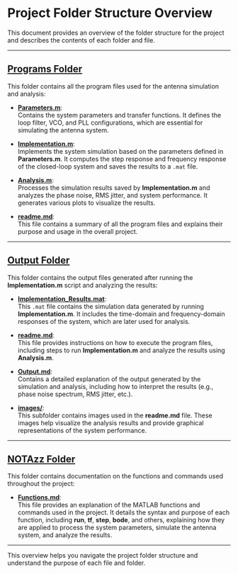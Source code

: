 # Project Folder Structure Overview

This document provides an overview of the folder structure for the project and describes the contents of each folder and file.

---

## **[Programs Folder](./Programs/)**

This folder contains all the program files used for the antenna simulation and analysis:

- **[Parameters.m](./Programs/Parameters.m)**:  
  Contains the system parameters and transfer functions. It defines the loop filter, VCO, and PLL configurations, which are essential for simulating the antenna system.

- **[Implementation.m](./Programs/Implementation.m)**:  
  Implements the system simulation based on the parameters defined in **Parameters.m**. It computes the step response and frequency response of the closed-loop system and saves the results to a `.mat` file.

- **[Analysis.m](./Programs/Analysis.m)**:  
  Processes the simulation results saved by **Implementation.m** and analyzes the phase noise, RMS jitter, and system performance. It generates various plots to visualize the results.

- **[readme.md](./Programs/readme.md)**:  
  This file contains a summary of all the program files and explains their purpose and usage in the overall project.

---

## **[Output Folder](./Output/)**

This folder contains the output files generated after running the **Implementation.m** script and analyzing the results:

- **[Implementation_Results.mat](./Output/Implementation_Results.mat)**:  
  This `.mat` file contains the simulation data generated by running **Implementation.m**. It includes the time-domain and frequency-domain responses of the system, which are later used for analysis.

- **[readme.md](./Output/readme.md)**:  
  This file provides instructions on how to execute the program files, including steps to run **Implementation.m** and analyze the results using **Analysis.m**.

- **[Output.md](./Output/Output.md)**:  
  Contains a detailed explanation of the output generated by the simulation and analysis, including how to interpret the results (e.g., phase noise spectrum, RMS jitter, etc.).

- **[images/](./Output/images/)**:  
  This subfolder contains images used in the **readme.md** file. These images help visualize the analysis results and provide graphical representations of the system performance.

---

## **[NOTAzz Folder](./NOTAzz/)**

This folder contains documentation on the functions and commands used throughout the project:

- **[Functions.md](./NOTAzz/Functions.md)**:  
  This file provides an explanation of the MATLAB functions and commands used in the project. It details the syntax and purpose of each function, including **run**, **tf**, **step**, **bode**, and others, explaining how they are applied to process the system parameters, simulate the antenna system, and analyze the results.

---

This overview helps you navigate the project folder structure and understand the purpose of each file and folder.
